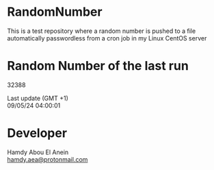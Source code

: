 # RandomNumber    
This is a test repository where a random number is pushed to a file automatically passwordless from a cron job in my Linux CentOS server    
# Random Number of the last run   
32388
      
Last update (GMT +1)    
09/05/24 04:00:01
# Developer    
Hamdy Abou El Anein   
hamdy.aea@protonmail.com
